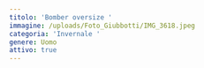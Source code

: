 ```yaml
---
titolo: 'Bomber oversize '
immagine: /uploads/Foto_Giubbotti/IMG_3618.jpeg
categoria: 'Invernale '
genere: Uomo
attivo: true
---
```


